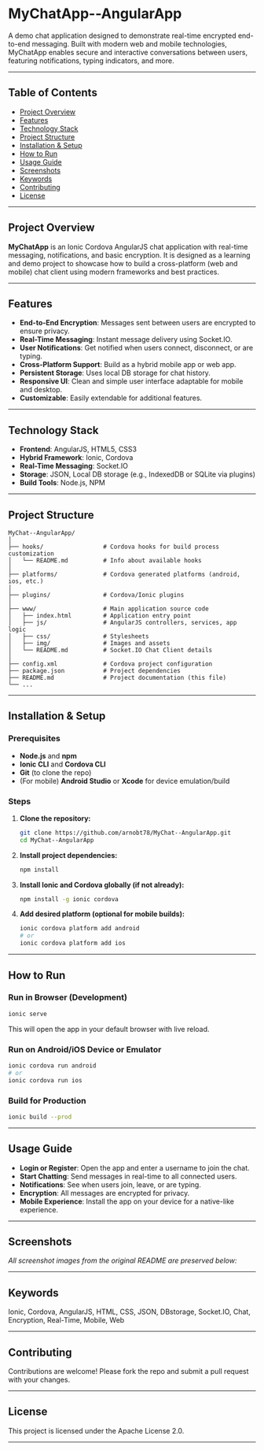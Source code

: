 # MyChatApp--AngularApp

A demo chat application designed to demonstrate real-time encrypted end-to-end messaging. Built with modern web and mobile technologies, MyChatApp enables secure and interactive conversations between users, featuring notifications, typing indicators, and more.

---

## Table of Contents

- [Project Overview](#project-overview)
- [Features](#features)
- [Technology Stack](#technology-stack)
- [Project Structure](#project-structure)
- [Installation & Setup](#installation--setup)
- [How to Run](#how-to-run)
- [Usage Guide](#usage-guide)
- [Screenshots](#screenshots)
- [Keywords](#keywords)
- [Contributing](#contributing)
- [License](#license)

---

## Project Overview

**MyChatApp** is an Ionic Cordova AngularJS chat application with real-time messaging, notifications, and basic encryption. It is designed as a learning and demo project to showcase how to build a cross-platform (web and mobile) chat client using modern frameworks and best practices.

---

## Features

- **End-to-End Encryption**: Messages sent between users are encrypted to ensure privacy.
- **Real-Time Messaging**: Instant message delivery using Socket.IO.
- **User Notifications**: Get notified when users connect, disconnect, or are typing.
- **Cross-Platform Support**: Build as a hybrid mobile app or web app.
- **Persistent Storage**: Uses local DB storage for chat history.
- **Responsive UI**: Clean and simple user interface adaptable for mobile and desktop.
- **Customizable**: Easily extendable for additional features.

---

## Technology Stack

- **Frontend**: AngularJS, HTML5, CSS3
- **Hybrid Framework**: Ionic, Cordova
- **Real-Time Messaging**: Socket.IO
- **Storage**: JSON, Local DB storage (e.g., IndexedDB or SQLite via plugins)
- **Build Tools**: Node.js, NPM

---

## Project Structure

```
MyChat--AngularApp/
│
├── hooks/                 # Cordova hooks for build process customization
│   └── README.md          # Info about available hooks
│
├── platforms/             # Cordova generated platforms (android, ios, etc.)
│
├── plugins/               # Cordova/Ionic plugins
│
├── www/                   # Main application source code
│   ├── index.html         # Application entry point
│   ├── js/                # AngularJS controllers, services, app logic
│   ├── css/               # Stylesheets
│   ├── img/               # Images and assets
│   └── README.md          # Socket.IO Chat Client details
│
├── config.xml             # Cordova project configuration
├── package.json           # Project dependencies
├── README.md              # Project documentation (this file)
└── ...
```

---

## Installation & Setup

### Prerequisites

- **Node.js** and **npm**
- **Ionic CLI** and **Cordova CLI**
- **Git** (to clone the repo)
- (For mobile) **Android Studio** or **Xcode** for device emulation/build

### Steps

1. **Clone the repository:**
    ```bash
    git clone https://github.com/arnobt78/MyChat--AngularApp.git
    cd MyChat--AngularApp
    ```

2. **Install project dependencies:**
    ```bash
    npm install
    ```

3. **Install Ionic and Cordova globally (if not already):**
    ```bash
    npm install -g ionic cordova
    ```

4. **Add desired platform (optional for mobile builds):**
    ```bash
    ionic cordova platform add android
    # or
    ionic cordova platform add ios
    ```

---

## How to Run

### Run in Browser (Development)

```bash
ionic serve
```

This will open the app in your default browser with live reload.

### Run on Android/iOS Device or Emulator

```bash
ionic cordova run android
# or
ionic cordova run ios
```

### Build for Production

```bash
ionic build --prod
```

---

## Usage Guide

- **Login or Register**: Open the app and enter a username to join the chat.
- **Start Chatting**: Send messages in real-time to all connected users.
- **Notifications**: See when users join, leave, or are typing.
- **Encryption**: All messages are encrypted for privacy.
- **Mobile Experience**: Install the app on your device for a native-like experience.

---

## Screenshots

*All screenshot images from the original README are preserved below:*

---

## Keywords

Ionic, Cordova, AngularJS, HTML, CSS, JSON, DBstorage, Socket.IO, Chat, Encryption, Real-Time, Mobile, Web

---

## Contributing

Contributions are welcome! Please fork the repo and submit a pull request with your changes.

---

## License

This project is licensed under the Apache License 2.0.

---
